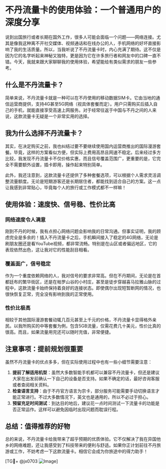 # 不丹流量卡的使用体验：一个普通用户的深度分享

说到出国旅行或者长期在国外工作，很多人可能会面临一个问题——网络连接。尤其是像我这种离不开社交媒体、视频通话和在线办公的人，手机网络的好坏直接影响了我的生活质量。所以，当我听说了不丹流量卡时，内心充满了期待。这不仅是因为它的名字听起来神秘又独特，更是因为它在许多旅行者和网友中的口碑一直不错。今天，我就来跟大家聊聊我的使用体验，希望能给有类似需求的朋友一些参考。

## 什么是不丹流量卡？

简单来说，不丹流量卡就是一种可以在不丹使用的移动数据SIM卡。它由当地的通信运营商提供，支持4G甚至5G网络（视具体套餐而定）。用户只需购买后插入自己的手机，就能直接享受高速上网服务。对于经常往返于中国与不丹之间的人来说，这款流量卡无疑是一个非常实用的选择。

## 我为什么选择不丹流量卡？

其实，在决定购买之前，我也纠结过要不要继续使用国内运营商推出的国际漫游套餐。毕竟，这样的方案看似方便，但实际上费用高昂且网速不稳定。后来经过多方比较，我发现不丹流量卡不仅价格实惠，而且信号覆盖范围广，更重要的是，它完全不需要额外设置，插卡即用，操作起来特别简单。

此外，我还注意到，这款流量卡还提供了多种套餐选项，可以根据个人需求灵活调整流量额度。无论是短期游客还是长期居住者，都能找到适合自己的方案。这一点让我感到非常贴心，毕竟每个人的旅行或工作模式都不一样嘛！

## 使用体验：速度快、信号稳、性价比高

### 网络速度令人满意

刚到不丹的时候，我有点担心网络问题会影响我的日常沟通。但事实证明，我的顾虑完全是多余的！插入不丹流量卡之后，手机瞬间接入了稳定的4G网络，无论是刷朋友圈还是看YouTube视频，都非常流畅。特别是在山区或者偏远地区，它的表现依然出色，这让我对它的性能刮目相看。

### 覆盖面广，信号稳定

作为一个重度依赖网络的人，我对信号的要求非常高。但在不丹期间，无论是在首都廷布的繁华街区，还是在帕罗山谷的小村庄，甚至是徒步穿越喜马拉雅山脉的过程中，这款流量卡始终保持着良好的连接状态。即使偶尔出现短暂断网的情况，也很快恢复正常，完全没有影响到我的正常使用。

### 性价比极高

相较于其他国际漫游套餐动辄几百元甚至上千元的价格，不丹流量卡显得格外亲民。以我所购买的中等套餐为例，包含5GB流量，仅需花费几十美元，性价比真的很高。而且，如果流量用完还可以随时充值，非常便捷。

## 注意事项：提前规划很重要

虽然不丹流量卡的优点多多，但在实际使用过程中也有一些小细节需要注意：

1. **提前了解适用机型**：虽然大多数智能手机都可以兼容不丹流量卡，但还是建议大家在出发前确认一下自己的设备是否支持。如果不确定的话，最好咨询客服或者查阅相关资料。
2. **检查语言支持**：由于不丹官方语言为宗卡，部分服务可能需要手动切换语言才能正常进行。不过大多数情况下，英文也是通用的，所以不必过于担心。
3. **预留充足时间测试**：到达目的地后，建议花一点时间测试一下流量卡的功能是否正常运作。这样可以避免因临时出现问题而耽误行程。

## 总结：值得推荐的好物

总的来说，不丹流量卡给我带来了超乎预期的优质体验。它不仅解决了我在异国他乡的网络难题，还让我感受到了科技带来的便利与舒适。如果你正计划前往不丹旅游或工作，不妨考虑一下这款流量卡。相信它会成为你旅途中的得力助手！

[TG💪+ @jx0703 ![Image](https://github.com/user-attachments/assets/dbca1d08-cadb-493c-b0ec-ad6f7a83f270)]